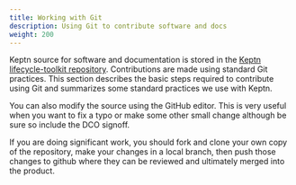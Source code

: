 ```yaml
---
title: Working with Git
description: Using Git to contribute software and docs
weight: 200
---
```


Keptn source for software and documentation is stored in the
[Keptn lifecycle-toolkit repository](https://github.com/keptn/lifecycle-toolkit).
Contributions are made using standard Git practices.
This section describes the basic steps required to contribute using Git
and summarizes some standard practices we use with Keptn.

You can also modify the source using the GitHub editor.
This is very useful when you want to fix a typo
or make some other small change
although be sure so include the DCO signoff.

If you are doing significant work,
you should fork and clone your own copy of the repository,
make your changes in a local branch,
then push those changes to github where they can be reviewed
and ultimately merged into the product.
